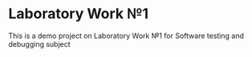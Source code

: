 # Laboratory Work №1
This is a demo project on Laboratory Work №1 for Software testing and debugging subject

